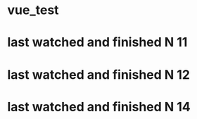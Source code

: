 #

# vue_test

# last watched and finished N 11

# last watched and finished N 12
# last watched and finished N 14
